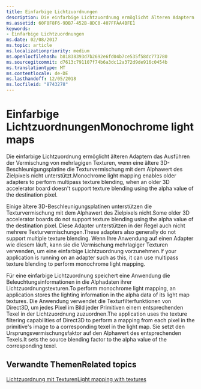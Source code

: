 ```yaml
---
title: Einfarbige Lichtzuordnungen
description: Die einfarbige Lichtzuordnung ermöglicht älteren Adaptern das Ausführen der Vermischung von mehrlagigen Texturen, wenn eine ältere 3D-Beschleunigungsplatine die Texturvermischung mit dem Alphawert des Zielpixels nicht unterstützt.
ms.assetid: 60F8F8F6-9DB7-452B-8DC0-407FFAA4BFE1
keywords:
- Einfarbige Lichtzuordnungen
ms.date: 02/08/2017
ms.topic: article
ms.localizationpriority: medium
ms.openlocfilehash: b81838393d7b2692e6fd04b7ce535f58dc773780
ms.sourcegitcommit: d7613c791107f74b6a3dc12a372d9de916c0454b
ms.translationtype: MT
ms.contentlocale: de-DE
ms.lasthandoff: 12/05/2018
ms.locfileid: "8743278"
---
```

# <a name="monochrome-light-maps"></a><span data-ttu-id="bb184-104">Einfarbige Lichtzuordnungen</span><span class="sxs-lookup"><span data-stu-id="bb184-104">Monochrome light maps</span></span>


<span data-ttu-id="bb184-105">Die einfarbige Lichtzuordnung ermöglicht älteren Adaptern das Ausführen der Vermischung von mehrlagigen Texturen, wenn eine ältere 3D-Beschleunigungsplatine die Texturvermischung mit dem Alphawert des Zielpixels nicht unterstützt.</span><span class="sxs-lookup"><span data-stu-id="bb184-105">Monochrome light mapping enables older adapters to perform multipass texture blending, when an older 3D accelerator board doesn't support texture blending using the alpha value of the destination pixel.</span></span>

<span data-ttu-id="bb184-106">Einige ältere 3D-Beschleunigungsplatinen unterstützen die Texturvermischung mit dem Alphawert des Zielpixels nicht.</span><span class="sxs-lookup"><span data-stu-id="bb184-106">Some older 3D accelerator boards do not support texture blending using the alpha value of the destination pixel.</span></span> <span data-ttu-id="bb184-107">Diese Adapter unterstützen in der Regel auch nicht mehrere Texturvermischungen.</span><span class="sxs-lookup"><span data-stu-id="bb184-107">These adapters also generally do not support multiple texture blending.</span></span> <span data-ttu-id="bb184-108">Wenn Ihre Anwendung auf einen Adapter wie diesem läuft, kann sie die Vermischung mehrlagiger Texturen verwenden, um eine einfarbige Lichtzuordnung vorzunehmen.</span><span class="sxs-lookup"><span data-stu-id="bb184-108">If your application is running on an adapter such as this, it can use multipass texture blending to perform monochrome light mapping.</span></span>

<span data-ttu-id="bb184-109">Für eine einfarbige Lichtzuordnung speichert eine Anwendung die Beleuchtungsinformationen in die Alphadaten ihrer Lichtzuordnungstexturen.</span><span class="sxs-lookup"><span data-stu-id="bb184-109">To perform monochrome light mapping, an application stores the lighting information in the alpha data of its light map textures.</span></span> <span data-ttu-id="bb184-110">Die Anwendung verwendet die Texturfilterfunktionen von Direct3D, um jedes Pixel im Bild jeder Primitiven einem entsprechenden Texel in der Lichtzuordnung zuzuordnen.</span><span class="sxs-lookup"><span data-stu-id="bb184-110">The application uses the texture filtering capabilities of Direct3D to perform a mapping from each pixel in the primitive's image to a corresponding texel in the light map.</span></span> <span data-ttu-id="bb184-111">Sie setzt den Ursprungsvermischungsfaktor auf den Alphawert des entsprechenden Texels.</span><span class="sxs-lookup"><span data-stu-id="bb184-111">It sets the source blending factor to the alpha value of the corresponding texel.</span></span>

## <a name="span-idrelated-topicsspanrelated-topics"></a><span data-ttu-id="bb184-112"><span id="related-topics"></span>Verwandte Themen</span><span class="sxs-lookup"><span data-stu-id="bb184-112"><span id="related-topics"></span>Related topics</span></span>


[<span data-ttu-id="bb184-113">Lichtzuordnung mit Texturen</span><span class="sxs-lookup"><span data-stu-id="bb184-113">Light mapping with textures</span></span>](light-mapping-with-textures.md)

 

 




